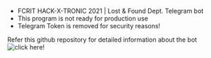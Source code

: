 - FCRIT HACK-X-TRONIC 2021 | Lost & Found Dept. Telegram bot
- This program is not ready for production use
- Telegram Token is removed for security reasons!

Refer this github repository for detailed information about the bot
![click here!](https://github.com/ashvnv/Lost-And-Found-Bot)
